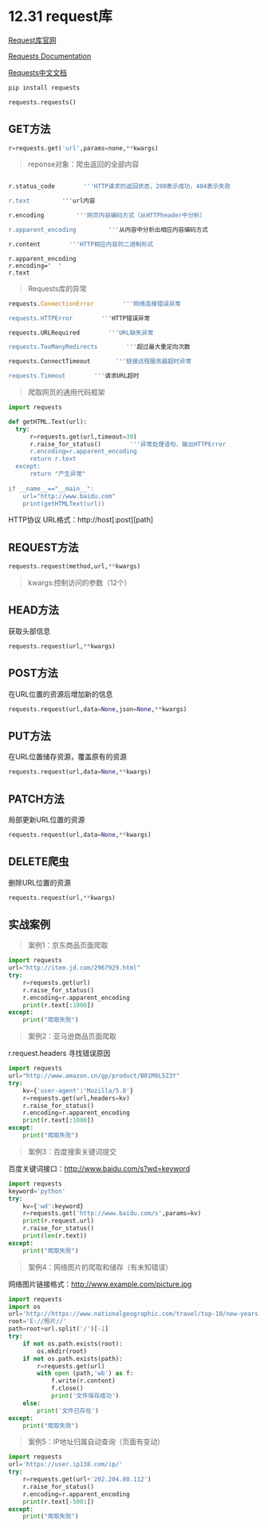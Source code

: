 12.31 request库
=======

[Request库官网](http://www.python-requests.org)

[Requests Documentation](https://requests.readthedocs.io/_/downloads/en/master/pdf/)

[Requests中文文档](https://2.python-requests.org/zh_CN/latest/user/quickstart.html)

```python
pip install requests

requests.requests()
```

**GET方法**
---
```python
r=requests.get('url',params=none,**kwargs)
```

>reponse对象：爬虫返回的全部内容
  
  ```python
  
  r.status_code        '''HTTP请求的返回状态，200表示成功，404表示失败
  
  r.text         '''url内容
  
  r.encoding         '''网页内容编码方式（从HTTPheader中分析）
  
  r.apparent_encoding         '''从内容中分析出相应内容编码方式
  
  r.content        '''HTTP相应内容的二进制形式
  ```
  
  ```
  r.apparent_encoding
  r.encoding='  '
  r.text
  
  ```
  
>Requests库的异常
```python
requests.ConnectionError        '''网络连接错误异常

requests.HTTPError        '''HTTP错误异常

requests.URLRequired        '''URL缺失异常

requests.TooManyRedirects        '''超过最大重定向次数

requests.ConnectTimeout       '''链接远程服务器超时异常

requests.Timeout        '''请求URL超时
```

>爬取网页的通用代码框架
```python
import requests

def getHTML.Text(url):
  try:
      r=requests.get(url,timeout=30)
      r.raise_for_status()        '''异常处理语句，输出HTTPError
      r.encoding=r.apparent_encoding
      return r.text
  except:
      return "产生异常"
    
if __name__=="__main__":
    url="http://www.baidu.com"
    print(getHTMLText(url))
```
HTTP协议
URL格式：http://host[:post][path]

REQUEST方法
---
```python
requests.request(method,url,**kwargs)
```
>kwargs:控制访问的参数（12个）

HEAD方法
---
获取头部信息
```python
requests.request(url,**kwargs)
```

POST方法
---
在URL位置的资源后增加新的信息
```python
requests.request(url,data=None,json=None,**kwargs)
```

PUT方法
---
在URL位置储存资源，覆盖原有的资源
```python
requests.request(url,data=None,**kwargs)
```

PATCH方法
---
局部更新URL位置的资源
```python
requests.request(url,data=None,**kwargs)
```

DELETE爬虫
---
删除URL位置的资源
```python
requests.request(url,**kwargs)
```

实战案例
---
>案例1：京东商品页面爬取
```python
import requests
url="http://item.jd.com/2967929.html"
try:
    r=requests.get(url)
    r.raise_for_status()
    r.encoding=r.apparent_encoding
    print(r.text[:1000])
except:
    print("爬取失败")
```

>案例2：亚马逊商品页面爬取

r.request.headers 寻找错误原因
```python
import requests
url="http://www.amazon.cn/gp/product/B01M8L5Z3Y"
try:
    kv={'user-agent':'Mozilla/5.0'}
    r=requests.get(url,headers=kv)
    r.raise_for_status()
    r.encoding=r.apparent_encoding
    print(r.text[:1000])
except:
    print("爬取失败")
```

>案例3：百度搜索关键词提交

百度关键词接口：http://www.baidu.com/s?wd=keyword
```python
import requests
keyword='python'
try:
    kv={'wd':keyword}
    r=requests.get('http://www.baidu.com/s',params=kv)
    print(r.request.url)
    r.raise_for_status()
    print(len(r.text))
except:
    print("爬取失败")
```

>案例4：网络图片的爬取和储存（有未知错误）

网络图片链接格式：http://www.example.com/picture.jpg
```python
import requests
import os
url='http://https://www.nationalgeographic.com/travel/top-10/new-years-eve-celebrations/#/85691.jpg'
root='E://照片//'
path=root+url.split('/')[-1]
try:
    if not os.path.exists(root):
        os.mkdir(root)
    if not os.path.exists(path):
        r=requests.get(url)
        with open (path,'wb') as f:
            f.write(r.content)
            f.close()
            print('文件保存成功')
    else:
        print('文件已存在')
except:
    print("爬取失败")
```

>案例5：IP地址归属自动查询（页面有变动）
```python
import requests
url='https://user.ip138.com/ip/'
try:
    r=requests.get(url+'202.204.80.112')
    r.raise_for_status()
    r.encoding=r.apparent_encoding
    print(r.text[-500:])
except:
    print("爬取失败")
```
